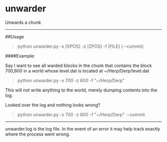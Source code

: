 unwarder
========

Unwards a chunk

****
##Usage

>python unwarder.py -x [XPOS] -z [ZPOS] -f [FILE] \(--commit\)

####Example:

Say I want to see all warded blocks in the chunk that contains the block 700,600 in a world whose level.dat is located at ~/Herp/Derp/level.dat

>python unwarder.py -x 700 -z 600 -f "~/Herp/Derp"

This will not write anything to the world, merely dumping contents into the log.

Looked over the log and nothing looks wrong?

>python unwarder.py -x 700 -z 600 -f "~/Herp/Derp" --commit

****
unwarder.log is the log file. In the event of an error it may help track exactly where the process went wrong.
